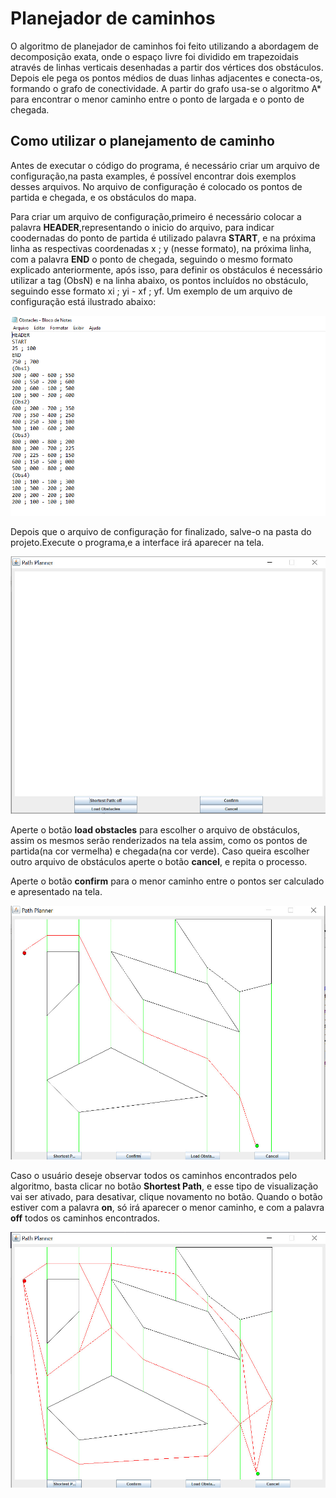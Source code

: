 # Planejador de caminhos 

O algoritmo de planejador de caminhos foi feito utilizando a abordagem de decomposição exata, onde o espaço livre foi dividido em trapezoidais através de linhas 
verticais desenhadas a partir dos vértices dos obstáculos. Depois ele pega os pontos médios de duas linhas adjacentes e conecta-os, formando  o grafo de conectividade. 
A partir do grafo usa-se o algoritmo A* para encontrar o menor caminho entre o ponto de largada e o ponto de chegada. 

## Como utilizar o planejamento de caminho 
Antes de executar o código do programa, é necessário criar um arquivo de configuração,na pasta examples, é possível encontrar dois exemplos desses arquivos. 
No arquivo de configuração é colocado os pontos de partida e chegada, e os obstáculos do mapa. 

Para criar um arquivo de configuração,primeiro é necessário colocar a palavra **HEADER**,representando o inicio do arquivo, para indicar coodernadas do ponto de partida é utilizado palavra **START**, e na próxima linha as respectivas coordenadas x ; y 
(nesse formato), na próxima linha, com a palavra **END** o ponto de chegada, seguindo o mesmo formato explicado anteriormente, após isso, para definir os obstáculos é necessário utilizar a tag (ObsN) 
e na linha abaixo, os pontos incluídos no obstáculo, seguindo esse formato xi ; yi - xf ; yf. Um exemplo de um arquivo de configuração está ilustrado abaixo: 

![obstaculos](./images/arquivoConfig.png) 

Depois que o arquivo de configuração for finalizado, salve-o na pasta do projeto.Execute o programa,e a interface irá aparecer na tela.

![Tela inicial](./images/tela_inicial.jpeg) 

Aperte o botão **load obstacles** para escolher o arquivo de obstáculos, assim os mesmos serão renderizados na tela assim, como os pontos de partida(na cor vermelha) 
e chegada(na cor verde). Caso queira escolher outro arquivo de obstáculos aperte o botão **cancel**, e repita o processo. 

Aperte o botão **confirm** para o menor caminho entre o pontos ser calculado e apresentado na tela.

![Menor caminho](./images/menorCaminho.jpeg) 

Caso o usuário deseje observar todos os caminhos encontrados pelo algoritmo, basta clicar no botão **Shortest Path**, e esse tipo de visualização vai ser ativado, para 
desativar, clique novamento no botão. Quando o  botão estiver com a palavra **on**, só irá aparecer o menor caminho, e com a palavra **off** todos os caminhos encontrados. 

![Caminhos](./images/caminhos.jpeg)